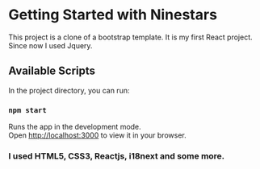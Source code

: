 # Getting Started with Ninestars

This project is a clone of a bootstrap template.
It is my first React project. Since now I used Jquery.

## Available Scripts

In the project directory, you can run:

### `npm start`

Runs the app in the development mode.\
Open [http://localhost:3000](http://localhost:3000) to view it in your browser.

### I used HTML5, CSS3, Reactjs, i18next and some more.
